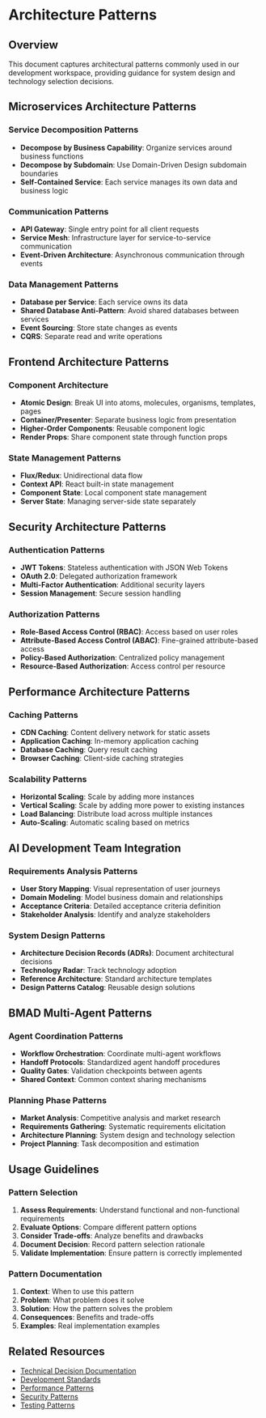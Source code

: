 # Architecture Patterns

## Overview
This document captures architectural patterns commonly used in our development workspace, providing guidance for system design and technology selection decisions.

## Microservices Architecture Patterns

### Service Decomposition Patterns
- **Decompose by Business Capability**: Organize services around business functions
- **Decompose by Subdomain**: Use Domain-Driven Design subdomain boundaries
- **Self-Contained Service**: Each service manages its own data and business logic

### Communication Patterns
- **API Gateway**: Single entry point for all client requests
- **Service Mesh**: Infrastructure layer for service-to-service communication
- **Event-Driven Architecture**: Asynchronous communication through events

### Data Management Patterns
- **Database per Service**: Each service owns its data
- **Shared Database Anti-Pattern**: Avoid shared databases between services
- **Event Sourcing**: Store state changes as events
- **CQRS**: Separate read and write operations

## Frontend Architecture Patterns

### Component Architecture
- **Atomic Design**: Break UI into atoms, molecules, organisms, templates, pages
- **Container/Presenter**: Separate business logic from presentation
- **Higher-Order Components**: Reusable component logic
- **Render Props**: Share component state through function props

### State Management Patterns
- **Flux/Redux**: Unidirectional data flow
- **Context API**: React built-in state management
- **Component State**: Local component state management
- **Server State**: Managing server-side state separately

## Security Architecture Patterns

### Authentication Patterns
- **JWT Tokens**: Stateless authentication with JSON Web Tokens
- **OAuth 2.0**: Delegated authorization framework
- **Multi-Factor Authentication**: Additional security layers
- **Session Management**: Secure session handling

### Authorization Patterns
- **Role-Based Access Control (RBAC)**: Access based on user roles
- **Attribute-Based Access Control (ABAC)**: Fine-grained attribute-based access
- **Policy-Based Authorization**: Centralized policy management
- **Resource-Based Authorization**: Access control per resource

## Performance Architecture Patterns

### Caching Patterns
- **CDN Caching**: Content delivery network for static assets
- **Application Caching**: In-memory application caching
- **Database Caching**: Query result caching
- **Browser Caching**: Client-side caching strategies

### Scalability Patterns
- **Horizontal Scaling**: Scale by adding more instances
- **Vertical Scaling**: Scale by adding more power to existing instances
- **Load Balancing**: Distribute load across multiple instances
- **Auto-Scaling**: Automatic scaling based on metrics

## AI Development Team Integration

### Requirements Analysis Patterns
- **User Story Mapping**: Visual representation of user journeys
- **Domain Modeling**: Model business domain and relationships
- **Acceptance Criteria**: Detailed acceptance criteria definition
- **Stakeholder Analysis**: Identify and analyze stakeholders

### System Design Patterns
- **Architecture Decision Records (ADRs)**: Document architectural decisions
- **Technology Radar**: Track technology adoption
- **Reference Architecture**: Standard architecture templates
- **Design Patterns Catalog**: Reusable design solutions

## BMAD Multi-Agent Patterns

### Agent Coordination Patterns
- **Workflow Orchestration**: Coordinate multi-agent workflows
- **Handoff Protocols**: Standardized agent handoff procedures
- **Quality Gates**: Validation checkpoints between agents
- **Shared Context**: Common context sharing mechanisms

### Planning Phase Patterns
- **Market Analysis**: Competitive analysis and market research
- **Requirements Gathering**: Systematic requirements elicitation
- **Architecture Planning**: System design and technology selection
- **Project Planning**: Task decomposition and estimation

## Usage Guidelines

### Pattern Selection
1. **Assess Requirements**: Understand functional and non-functional requirements
2. **Evaluate Options**: Compare different pattern options
3. **Consider Trade-offs**: Analyze benefits and drawbacks
4. **Document Decision**: Record pattern selection rationale
5. **Validate Implementation**: Ensure pattern is correctly implemented

### Pattern Documentation
1. **Context**: When to use this pattern
2. **Problem**: What problem does it solve
3. **Solution**: How the pattern solves the problem
4. **Consequences**: Benefits and trade-offs
5. **Examples**: Real implementation examples

## Related Resources
- [Technical Decision Documentation](../lessons-learned/technical-decisions.md)
- [Development Standards](../best-practices/development-standards.md)
- [Performance Patterns](performance-patterns.md)
- [Security Patterns](security-patterns.md)
- [Testing Patterns](testing-patterns.md)